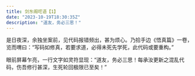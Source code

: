 ```yaml
---
title: 剑东阁呓语【1】
date: "2023-10-19T18:30:35Z"
description: "道友，务必三思！"
---
```


是日夜深，余独坐案前，见代码报错频出，甚为烦心。乃拾手边《悟真篇》一卷，览而喟曰：“写码如修真，若要求道，必得未死先学死，此代码或要重构。”

眼前屏幕乍亮，一行文字如灵符显现：“道友，务必三思！每承汝更新之混乱代码，伤吾修行甚深，生死轮回极限已至矣！”
